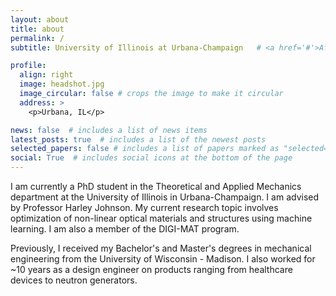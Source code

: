 ```yaml
---
layout: about
title: about
permalink: /
subtitle: University of Illinois at Urbana-Champaign   # <a href='#'>Affiliations</a>. 

profile:
  align: right
  image: headshot.jpg
  image_circular: false # crops the image to make it circular
  address: >
    <p>Urbana, IL</p>

news: false  # includes a list of news items
latest_posts: true  # includes a list of the newest posts
selected_papers: false # includes a list of papers marked as "selected={true}"
social: True  # includes social icons at the bottom of the page
---
```


I am currently a PhD student in the Theoretical and Applied Mechanics department at the University of Illinois in Urbana-Champaign.  I am advised by Professor Harley Johnson. My current research topic involves optimization of non-linear optical materials and structures using machine learning. I am also a member of the DIGI-MAT program.  

Previously, I received my Bachelor's and Master's degrees in mechanical engineering from the University of Wisconsin - Madison. I also worked for ~10 years as a design engineer on products ranging from healthcare devices to neutron generators.
